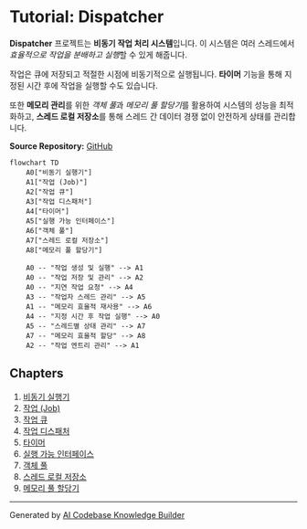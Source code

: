 # Tutorial: Dispatcher

**Dispatcher** 프로젝트는 **비동기 작업 처리 시스템**입니다. 이 시스템은 여러 스레드에서 *효율적으로 작업을 분배하고 실행*할 수 있게 해줍니다. 

작업은 큐에 저장되고 적절한 시점에 비동기적으로 실행됩니다. **타이머** 기능을 통해 지정된 시간 후에 작업을 실행할 수도 있습니다. 

또한 **메모리 관리**를 위한 *객체 풀*과 *메모리 풀 할당기*를 활용하여 시스템의 성능을 최적화하고, **스레드 로컬 저장소**를 통해 스레드 간 데이터 경쟁 없이 안전하게 상태를 관리합니다.


**Source Repository:** [GitHub](https://github.com/jacking75/JobDispatcherNET)
  
```mermaid
flowchart TD
    A0["비동기 실행기"]
    A1["작업 (Job)"]
    A2["작업 큐"]
    A3["작업 디스패처"]
    A4["타이머"]
    A5["실행 가능 인터페이스"]
    A6["객체 풀"]
    A7["스레드 로컬 저장소"]
    A8["메모리 풀 할당기"]

    A0 -- "작업 생성 및 실행" --> A1
    A0 -- "작업 저장 및 관리" --> A2
    A0 -- "지연 작업 요청" --> A4
    A3 -- "작업자 스레드 관리" --> A5
    A1 -- "메모리 효율적 재사용" --> A6
    A4 -- "지정 시간 후 작업 실행" --> A0
    A5 -- "스레드별 상태 관리" --> A7
    A7 -- "메모리 효율적 할당" --> A8
    A2 -- "작업 엔트리 관리" --> A1
```  


## Chapters
1. [비동기 실행기](01_비동기_실행기_.md)
2. [작업 (Job)](02_작업__job__.md)
3. [작업 큐](03_작업_큐_.md)
4. [작업 디스패처](04_작업_디스패처_.md)
5. [타이머](05_타이머_.md)
6. [실행 가능 인터페이스](06_실행_가능_인터페이스_.md)
7. [객체 풀](07_객체_풀_.md)
8. [스레드 로컬 저장소](08_스레드_로컬_저장소_.md)
9. [메모리 풀 할당기](09_메모리_풀_할당기_.md)


---

Generated by [AI Codebase Knowledge Builder](https://github.com/The-Pocket/Tutorial-Codebase-Knowledge)